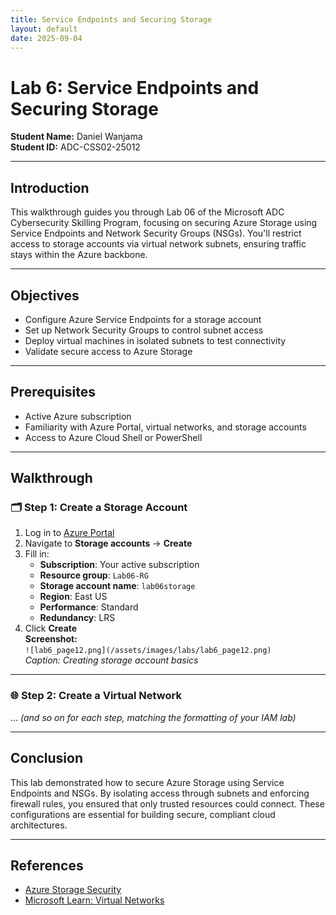 ```yaml
---
title: Service Endpoints and Securing Storage  
layout: default  
date: 2025-09-04  
---
```


# Lab 6: Service Endpoints and Securing Storage

**Student Name:** Daniel Wanjama  
**Student ID:** ADC-CSS02-25012  

---

## Introduction

This walkthrough guides you through Lab 06 of the Microsoft ADC Cybersecurity Skilling Program, focusing on securing Azure Storage using Service Endpoints and Network Security Groups (NSGs). You'll restrict access to storage accounts via virtual network subnets, ensuring traffic stays within the Azure backbone.

---

## Objectives

- Configure Azure Service Endpoints for a storage account  
- Set up Network Security Groups to control subnet access  
- Deploy virtual machines in isolated subnets to test connectivity  
- Validate secure access to Azure Storage  

---

## Prerequisites

- Active Azure subscription  
- Familiarity with Azure Portal, virtual networks, and storage accounts  
- Access to Azure Cloud Shell or PowerShell  

---

## Walkthrough

### 🗂️ Step 1: Create a Storage Account

1. Log in to [Azure Portal](https://portal.azure.com)  
2. Navigate to **Storage accounts** → **Create**  
3. Fill in:
   - **Subscription**: Your active subscription  
   - **Resource group**: `Lab06-RG`  
   - **Storage account name**: `lab06storage`  
   - **Region**: East US  
   - **Performance**: Standard  
   - **Redundancy**: LRS  
4. Click **Create**  
**Screenshot:**  
`![lab6_page12.png](/assets/images/labs/lab6_page12.png)`  
*Caption: Creating storage account basics*

---

### 🌐 Step 2: Create a Virtual Network

... *(and so on for each step, matching the formatting of your IAM lab)*

---

## Conclusion

This lab demonstrated how to secure Azure Storage using Service Endpoints and NSGs. By isolating access through subnets and enforcing firewall rules, you ensured that only trusted resources could connect. These configurations are essential for building secure, compliant cloud architectures.

---

## References

- [Azure Storage Security](https://learn.microsoft.com/en-us/azure/storage/common/storage-network-security)  
- [Microsoft Learn: Virtual Networks](https://learn.microsoft.com/en-us/azure/virtual-network/)  
```
